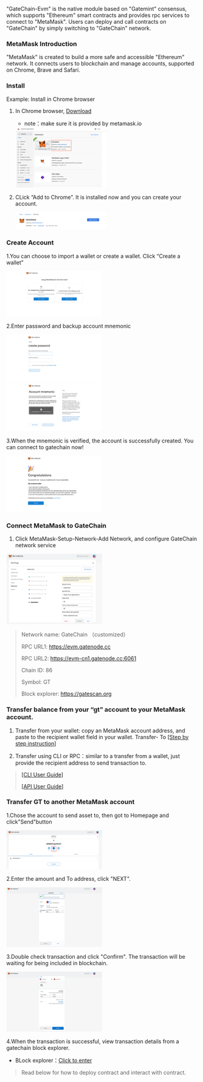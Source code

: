 
"GateChain-Evm" is the native module based on "Gatemint" consensus, which supports "Ethereum" smart contracts and provides rpc services to connect to "MetaMask". Users can deploy and call contracts on "GateChain" by simply switching to "GateChain" network. 

### MetaMask Introduction

"MetaMask" is created to build a more safe and accessible "Ethereum" network. It connects users to blockchain and manage accounts, supported on Chrome, Brave and Safari.

### Install

Example: Install in Chrome browser

1. In Chrome browser, <a href="https://chrome.google.com/webstore/search/MetaMask" target="_blank">Download</a>
	
	* note：make sure it is provided by metamask.io

	<img src="../../images/metamask1.png"  height=50% width=50%>

2. CLick “Add to Chrome”. It is installed now and you can create your account. 

	<img src="../../images/metamask2.png"  height=50% width=50%>


### Create Account

1.You can choose to import a wallet or create a wallet. Click “Create a wallet”

<img src="../../images/metamask3.png"  height=50% width=50%>

2.Enter password and backup account mnemonic

<img src="../../images/metamask4.png"  height=50% width=50%>
<img src="../../images/metamask5.png"  height=50% width=50%>

3.When the mnemonic is verified, the account is successfully created. You can connect to gatechain now!

<img src="../../images/metamask6.png"  height=50% width=50%>


### Connect MetaMask to GateChain

1. Click MetaMask-Setup-Network-Add Network, and configure GateChain network service

<img src="../../images/metamask7.png"  height=50% width=50%>

> Network name: GateChain （customized）
> 
> RPC URL1: https://evm.gatenode.cc 
> 
> RPC URL2: https://evm-cn1.gatenode.cc:6061
> 
> Chain ID: 86
> 
> Symbol: GT
> 
> Block explorer: https://gatescan.org

### Transfer balance from your “gt” account to your MetaMask account.

1. Transfer from your wallet: copy an MetaMask account address, and paste to the recipient wallet field in your wallet. Transfer- To [[Step by step instruction]](./gatechain-wallet.md#evm)

2. Transfer using CLI or RPC：similar to a transfer from a wallet, just provide the recipient address to send transaction to. 
> [[CLI User Guide]](../developers/cli/tx.md#Send-Transaction)
> 
> [[API User Guide]](../developers/api/tx.md#Send-Transaction)

### Transfer GT to another MetaMask account

1.Chose the account to send asset to, then got to Homepage and click"Send"button

<img src="../../images/metamask10.png"  height=50% width=50%>

2.Enter the amount and To address, click "NEXT".

<img src="../../images/metamask11.png"  height=50% width=50%>

3.Double check transaction and click "Confirm". The transaction will be waiting for being included in blockchain.

<img src="../../images/metamask12.png"  height=50% width=50%>

4.When the transaction is successful, view transaction details from a gatechain block explorer.
	
* BLock explorer：<a href="https://gatescan.org/txs" target="_blank">Click to enter</a>

>Read below for how to deploy contract and interact with contract.
